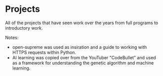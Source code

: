 # Projects

All of the projects that have seen work over the years from full programs to introductory work.

Notes:
  - open-supreme was used as insiration and a guide to working with HTTPS requests within Python.
  - AI learning was copied over from the YouTuber "CodeBullet" and used as a framework for understanding the genetic algorithm and machine learning.
